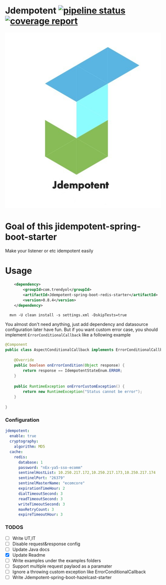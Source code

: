 # Jdempotent  [![pipeline status](https://gitlab.trendyol.com/customer-service/cs/libs/jdempotent/badges/master/pipeline.svg)](https://gitlab.trendyol.com/customer-service/cs/libs/jdempotent/-/commits/master)  [![coverage report](https://gitlab.trendyol.com/customer-service/cs/libs/jdempotent/badges/master/coverage.svg)](https://gitlab.trendyol.com/customer-service/cs/libs/jdempotent/-/commits/master)  

<p align="center">
  <img src="examples/logo.jpg">
</p>

# Goal of this jidempotent-spring-boot-starter

Make your listener or etc idempotent easily

# Usage

```xml
    <dependency>
        <groupId>com.trendyol</groupId>
        <artifactId>Jdempotent-spring-boot-redis-starter</artifactId>
        <version>0.8.4</version>
    </dependency>
```

```shell script
  mvn -U clean install -s settings.xml -DskipTests=true 
```
You almost don't need anything, just add dependency and datasource configuration later have fun.
But if you want custom error case, you should implement `ErrorConditionalCallback` like a following example

```java
@Component
public class AspectConditionalCallback implements ErrorConditionalCallback {

    @Override
    public boolean onErrorCondition(Object response) {
        return response == IdempotentStateEnum.ERROR;
    }
    
    public RuntimeException onErrorCustomException() {
        return new RuntimeException("Status cannot be error");
    }

}
```

### Configuration

```yaml
jdempotent:
  enable: true
  cryptography:
    algorithm: MD5
  cache:
    redis:
      database: 1
      password: "nEx-ya5-sso-ecomm"
      sentinelHostList: 10.250.217.172,10.250.217.173,10.250.217.174
      sentinelPort: "26379"
      sentinelMasterName: "ecomcore"
      expirationTimeHour: 2
      dialTimeoutSecond: 3
      readTimeoutSecond: 3
      writeTimeoutSecond: 3
      maxRetryCount: 3
      expireTimeoutHour: 3
```

### TODOS
- [ ] Write UT,IT
- [ ] Disable request&response config
- [ ] Update Java docs
- [X] Update Readme
- [ ] Write examples under the examples folders
- [ ] Support multiple request paylaod as a paramater
- [ ] Ignore a throwing custom exception like ErrorConditionalCallback
- [ ] Write Jdempotent-spring-boot-hazelcast-starter